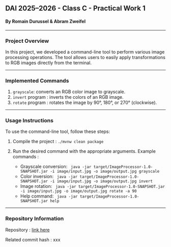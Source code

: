 ## DAI 2025–2026 - Class C - Practical Work 1
#### By Romain Durussel & Abram Zweifel

---

### Project Overview

In this project, we developed a command-line tool to perform various image processing operations.
The tool allows users to easily apply transformations to RGB images directly from the terminal.

---

### Implemented Commands

1. ```grayscale```: converts an RGB color image to grayscale. 
2. ```invert``` program : inverts the colors of an RGB image.
3. ```rotate``` program : rotates the image by 90°, 180°, or 270° (clockwise).

---

### Usage Instructions
To use the command-line tool, follow these steps:

1. Compile the project :
```./mvnw clean package```


2. Run the desired command with the appropriate arguments. Example commands :
   - Grayscale conversion:
     ``` java -jar target/ImageProcessor-1.0-SNAPSHOT.jar -i image/input.jpg -o image/output.jpg grayscale```
   - Color inversion:
     ``` java -jar target/ImageProcessor-1.0-SNAPSHOT.jar -i image/input.jpg -o image/output.jpg invert```
   - Image rotation:
     ``` java -jar target/ImageProcessor-1.0-SNAPSHOT.jar -i image/input.jpg -o image/output.jpg rotate -a 90```
   - Help command:
     ``` java -jar target/ImageProcessor-1.0-SNAPSHOT.jar help```

---

### Repository Information

Repository : [link here](https://github.com/Abram0303/DAI-2025-2026-Class-C-Practical-work-1-Romain-Durussel-Abram-Zweifel#) 

Related commit hash : xxx
